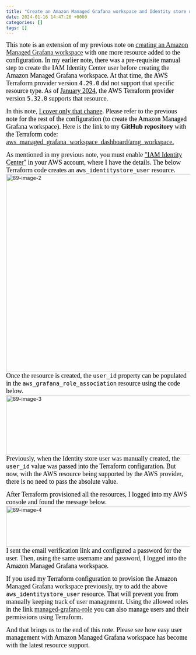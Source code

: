 ```yaml
---
title: "Create an Amazon Managed Grafana workspace and Identity store user using Terraform"
date: 2024-01-16 14:47:26 +0000
categories: []
tags: []
---
```


<span style="font-size: 18px"><span style="font-family: calibri"><span style="color: #000000">This note is an extension of my previous note on <a href="https://skundunotes.com/2022/11/12/create-an-amazon-managed-grafana-workspace-using-terraform/" target="_blank" rel="noopener">creating an Amazon Managed Grafana workspace</a> with one more resource added to the configuration. In my earlier note, there was a pre-requisite manual step to create the IAM Identity Center user before creating the Amazon Managed Grafana workspace. At that time, the AWS Terraform provider version <code>4.29.0</code> did not support that specific resource type. As of <span style="text-decoration: underline">January 2024</span>, the AWS Terraform provider version <code>5.32.0</code> supports that resource.</span></span></span>
<!--more-->
<span style="font-size: 18px"><span style="font-family: calibri"><span style="color: #000000">In this note, <span style="text-decoration: underline">I cover only that change</span>. Please refer to the previous note for the rest of the configuration (to create the Amazon Managed Grafana workspace). Here is the link to my <strong>GitHub repository</strong> with the Terraform code: <a href="https://github.com/kunduso/aws_managed_grafana_workspace_dashboard/tree/main/amg_workspace" target="_blank" rel="noopener">aws_managed_grafana_workspace_dashboard/amg_workspace.</a></span></span></span>

<span style="font-size: 18px"><span style="font-family: calibri"><span style="color: #000000">As mentioned in my previous note, you must enable <span style="text-decoration: underline">"IAM Identity Center"</span> in your AWS account, where I have the details. The below Terraform code creates an <code>aws_identitystore_user</code> resource.</span></span></span>
<img class="alignnone size-full wp-image-3351" src="https://skundunotes.com/wp-content/uploads/2024/01/89-image-2.png" alt="89-image-2" width="1092" height="542" />
<span style="font-size: 18px"><span style="font-family: calibri"><span style="color: #000000">Once the resource is created, the <code>user_id</code> property can be populated in the <code>aws_grafana_role_association</code> resource using the code below.</span></span></span>
<img class="alignnone size-full wp-image-3352" src="https://skundunotes.com/wp-content/uploads/2024/01/89-image-3.png" alt="89-image-3" width="796" height="164" />
<span style="font-size: 18px"><span style="font-family: calibri"><span style="color: #000000">Previously, when the Identity store user was manually created, the <code>user_id</code> value was passed into the Terraform configuration. But now, with the AWS resource being supported by the AWS provider, there is no need to pass the absolute value.</span></span></span>

<span style="font-size: 18px"><span style="font-family: calibri"><span style="color: #000000">After Terraform provisioned all the resources, I logged into my AWS console and found the message below.</span></span></span>
<img class="alignnone size-full wp-image-3353" src="https://skundunotes.com/wp-content/uploads/2024/01/89-image-4.png" alt="89-image-4" width="860" height="112" />
<span style="font-size: 18px"><span style="font-family: calibri"><span style="color: #000000">I sent the email verification link and configured a password for the user. Then, using the same username and password, I logged into the Amazon Managed Grafana workspace.</span></span></span>

<span style="font-size: 18px"><span style="font-family: calibri"><span style="color: #000000">If you used my Terraform configuration to provision the Amazon Managed Grafana workspace previously, try to add the above <code>aws_identitystore_user</code> resource. That will prevent you from manually keeping track of user management. Using the allowed roles in the link <a href="https://docs.aws.amazon.com/grafana/latest/APIReference/API_UpdateInstruction.html#ManagedGrafana-Type-UpdateInstruction-role" target="_blank" rel="noopener">managed-grafana-role</a> you can also manage users and their permissions using Terraform.</span></span></span>

<span style="font-size: 18px"><span style="font-family: calibri"><span style="color: #000000">And that brings us to the end of this note. Please see how easy user management with Amazon Managed Grafana workspace has become with the latest resource support.</span></span></span>

